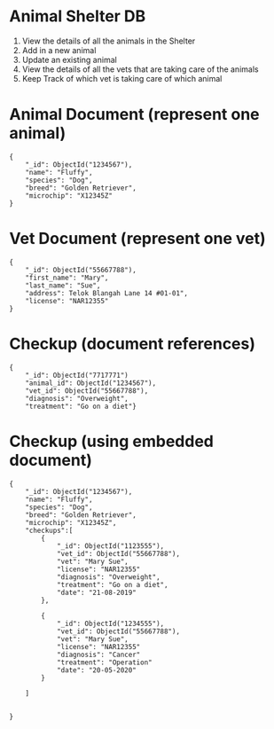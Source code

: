 
# Animal Shelter DB
1. View the details of all the animals in the Shelter
2. Add in a new animal
3. Update an existing animal
4. View the details of all the vets that are taking care of the animals
5. Keep Track of which vet is taking care of which animal

# Animal Document (represent one animal)
```
{
    "_id": ObjectId("1234567"),
    "name": "Fluffy",
    "species": "Dog",
    "breed": "Golden Retriever",
    "microchip": "X12345Z"
}
```

# Vet Document (represent one vet)
```
{
    "_id": ObjectId("55667788"),
    "first_name": "Mary",
    "last_name": "Sue",
    "address": Telok Blangah Lane 14 #01-01",
    "license": "NAR12355"
}
```
# Checkup (document references)
```
{
    "_id": ObjectId("7717771")
    "animal_id": ObjectId("1234567"),
    "vet_id": ObjectId("55667788"),
    "diagnosis": "Overweight",
    "treatment": "Go on a diet"}
```
# Checkup (using embedded document)
```
{
    "_id": ObjectId("1234567"),
    "name": "Fluffy",
    "species": "Dog",
    "breed": "Golden Retriever",
    "microchip": "X12345Z",
    "checkups":[
        {
            "_id": ObjectId("1123555"),
            "vet_id": ObjectId("55667788"),
            "vet": "Mary Sue",
            "license": "NAR12355"
            "diagnosis": "Overweight",
            "treatment": "Go on a diet",
            "date": "21-08-2019"
        },   
        
        {
            "_id": ObjectId("1234555"),
            "vet_id": ObjectId("55667788"),
            "vet": "Mary Sue",
            "license": "NAR12355"
            "diagnosis": "Cancer"
            "treatment": "Operation"
            "date": "20-05-2020"
        }

    ]


}
```
